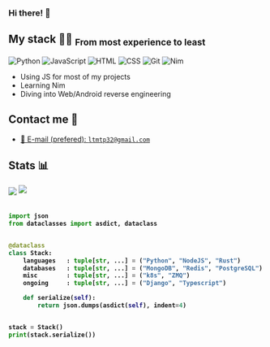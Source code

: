 <h3>Hi there! 👋</h3>

## My stack 👨‍💻	<sub>From most experience to least</sub>

![Python](https://img.shields.io/badge/-Python-%230075a8?logo=python&logoColor=white&style=flat-square) ![JavaScript](https://img.shields.io/badge/-JavaScript-%23e9d54c?logo=javascript&logoColor=white&style=flat-square) ![HTML](https://img.shields.io/badge/-HTML-%23de4b25?logo=html5&logoColor=white&style=flat-square) ![CSS](https://img.shields.io/badge/-CSS-%230174b8?logo=css3&logoColor=white&style=flat-square) ![Git](https://img.shields.io/badge/-Git-%23ea4f32?logo=git&logoColor=white&style=flat-square) ![Nim](https://img.shields.io/badge/-Nim-%23e9c241?logo=nim&logoColor=white&style=flat-square)

* Using JS for most of my projects
* Learning Nim
* Diving into Web/Android reverse engineering

## Contact me 💭
- <a href="mailto:ltmtp32@gmail.com">📩 E-mail (prefered): `ltmtp32@gmail.com`</a>

## Stats 📊
<img src="https://gpvc.arturio.dev/ltmtp32-dev" align="center" />
<img src="https://github-readme-stats.vercel.app/api?username=ltmtp32-dev&show_icons=true&count_private=true">

<!-- Zero width character is used to put extra blank lines before and after code -->

<h4>
    
```python
​
import json
from dataclasses import asdict, dataclass


@dataclass
class Stack:
    languages   : tuple[str, ...] = ("Python", "NodeJS", "Rust")
    databases   : tuple[str, ...] = ("MongoDB", "Redis", "PostgreSQL")
    misc        : tuple[str, ...] = ("k8s", "ZMQ")
    ongoing     : tuple[str, ...] = ("Django", "Typescript")

    def serialize(self):
        return json.dumps(asdict(self), indent=4)


stack = Stack()
print(stack.serialize())
​
```
</h4>

